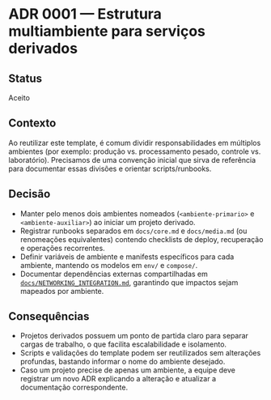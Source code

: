 # ADR 0001 — Estrutura multiambiente para serviços derivados

## Status

Aceito

## Contexto

Ao reutilizar este template, é comum dividir responsabilidades em múltiplos ambientes (por exemplo: produção vs. processamento pesado, controle vs. laboratório). Precisamos de uma convenção inicial que sirva de referência para documentar essas divisões e orientar scripts/runbooks.

## Decisão

- Manter pelo menos dois ambientes nomeados (`<ambiente-primario>` e `<ambiente-auxiliar>`) ao iniciar um projeto derivado.
- Registrar runbooks separados em `docs/core.md` e `docs/media.md` (ou renomeações equivalentes) contendo checklists de deploy, recuperação e operações recorrentes.
- Definir variáveis de ambiente e manifests específicos para cada ambiente, mantendo os modelos em `env/` e `compose/`.
- Documentar dependências externas compartilhadas em [`docs/NETWORKING_INTEGRATION.md`](../NETWORKING_INTEGRATION.md), garantindo que impactos sejam mapeados por ambiente.

## Consequências

- Projetos derivados possuem um ponto de partida claro para separar cargas de trabalho, o que facilita escalabilidade e isolamento.
- Scripts e validações do template podem ser reutilizados sem alterações profundas, bastando informar o nome do ambiente desejado.
- Caso um projeto precise de apenas um ambiente, a equipe deve registrar um novo ADR explicando a alteração e atualizar a documentação correspondente.
